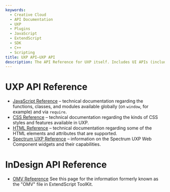 ```yaml
---
keywords:
  - Creative Cloud
  - API Documentation
  - UXP
  - Plugins
  - JavaScript
  - ExtendScript
  - SDK
  - C++
  - Scripting
title: UXP API—UXP API
description: The API Reference for UXP itself. Includes UI APIs (including HTML and CSS), file and network I/O, and more.
---
```


# UXP API Reference

* [JavaScript Reference](./reference-js/) – technical documentation regarding the functions, classes, and modules available globally (on `window`, for example) and via `require`.
* [CSS Reference](./reference-css/) – technical documentation regarding the kinds of CSS styles and features available in UXP.
* [HTML Reference](./reference-html/) – technical documentation regarding some of the HTML elements and attributes that are supported.
* [Spectrum UXP Reference](./reference-spectrum/) – information on the Spectrum UXP Web Component widgets and their capabilities.


# InDesign API Reference

* [OMV Refeerence](./omv/) See this page for the information formerly known as the "OMV" file in ExtendScript ToolKit.